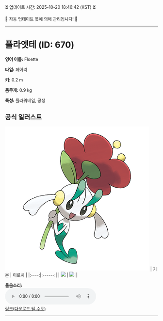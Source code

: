 
⏳ 업데이트 시간: 2025-10-20 18:46:42 (KST) ⏳

🤖 자동 업데이트 봇에 의해 관리됩니다! 🤖

---

# 플라엣테 (ID: 670)
**영어 이름:** Floette

**타입:** 페어리

**키:** 0.2 m

**몸무게:** 0.9 kg

**특성:** 플라워베일, 공생

## 공식 일러스트
![](https://raw.githubusercontent.com/PokeAPI/sprites/master/sprites/pokemon/other/official-artwork/670.png)
| 기본 | 이로치 |
|:----:|:------:|
| <img src="http://play.pokemonshowdown.com/sprites/ani/floette.gif" width="200"> | <img src="http://play.pokemonshowdown.com/sprites/ani-shiny/floette.gif" width="200"> |

**울음소리:**<br><audio controls src="https://raw.githubusercontent.com/PokeAPI/cries/main/cries/pokemon/latest/670.ogg"></audio><br> [링크(다운로드 될 수도)](https://raw.githubusercontent.com/PokeAPI/cries/main/cries/pokemon/latest/670.ogg)


---

